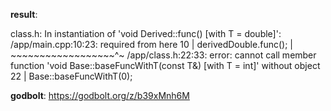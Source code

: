 **result**:
 
class.h: In instantiation of 'void Derived<T>::func() [with T = double]':
/app/main.cpp:10:23:   required from here
   10 |     derivedDouble.func();
      |     ~~~~~~~~~~~~~~~~~~^~
/app/class.h:22:33: error: cannot call member function 'void Base<T>::baseFuncWithT(const T&) [with T = int]' without object
   22 |         Base<int>::baseFuncWithT(0);
 
**godbolt**: https://godbolt.org/z/b39xMnh6M